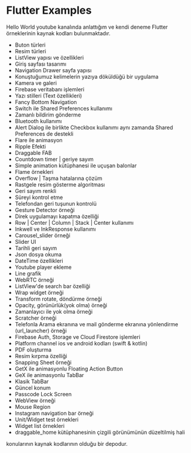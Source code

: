 # Flutter Examples

 Hello World youtube kanalında anlattığım ve kendi deneme Flutter örneklerinin kaynak kodları bulunmaktadır.
 
 - Buton türleri
 - Resim türleri
 - ListView yapısı ve özellikleri
 - Giriş sayfası tasarımı
 - Navigation Drawer sayfa yapısı
 - Konuştuğumuz kelimelerin yazıya döküldüğü bir uygulama
 - Kamera ve galeri 
 - Firebase veritabanı işlemleri
 - Yazı stilleri (Text özellikleri)
 - Fancy Bottom Navigation
 - Switch ile Shared Preferences kullanımı
 - Zamanlı bildirim gönderme
 - Bluetooth kullanımı
 - Alert Dialog ile birlikte Checkbox kullanımı aynı zamanda Shared Preferences de destekli
 - Flare ile animasyon
 - Ripple Efekti
 - Draggable FAB 
 - Countdown timer | geriye sayım
 - Simple animation kütüphanesi ile uçuşan balonlar
 - Flame örnekleri
 - Overflow | Taşma hatalarına çözüm
 - Rastgele resim gösterme algoritması
 - Geri sayım renkli
 - Süreyi kontrol etme
 - Telefondan geri tuşunun kontrolü
 - Gesture Detector örneği
 - Direk uygulamayı kapatma özelliği
 - Row | Center | Column | Stack | Center kullanımı 
 - Inkwell ve InkResponse kullanımı
 - Carousel_slider örneği
 - Slider UI 
 - Tarihli geri sayım
 - Json dosya okuma
 - DateTime özellikleri
 - Youtube player ekleme
 - Line grafik
 - WebRTC örneği
 - ListView'de search bar özelliği
 - Wrap widget örneği
 - Transform rotate, döndürme örneği
 - Opacity, görünürlük(yok olma) örneği
 - Zamanlayıcı ile yok olma örneği
 - Scratcher örneği
 - Telefonla Arama ekranına ve mail gönderme ekranına yönlendirme (url_launcher) örneği
 - Firebase Auth, Storage ve Cloud Firestore işlemleri
 - Platform channel ios ve android kodları (swift & kotlin)
 - PDF oluşturma
 - Resim kırpma özelliği
 - Snapping Sheet örneği
 - GetX ile animasyonlu Floating Action Button
 - GeX ile animasyonlu TabBar 
 - Klasik TabBar
 - Güncel konum
 - Passcode Lock Screen
 - WebView örneği
 - Mouse Region
 - Instagram navigation bar örneği
 - Unit/Widget test örnekleri
 - Widget list örnekleri
 - draggable_home kütüphanesinin çizgili görünümünün düzeltilmiş hali
 
 konularının kaynak kodlarının olduğu bir depodur.
